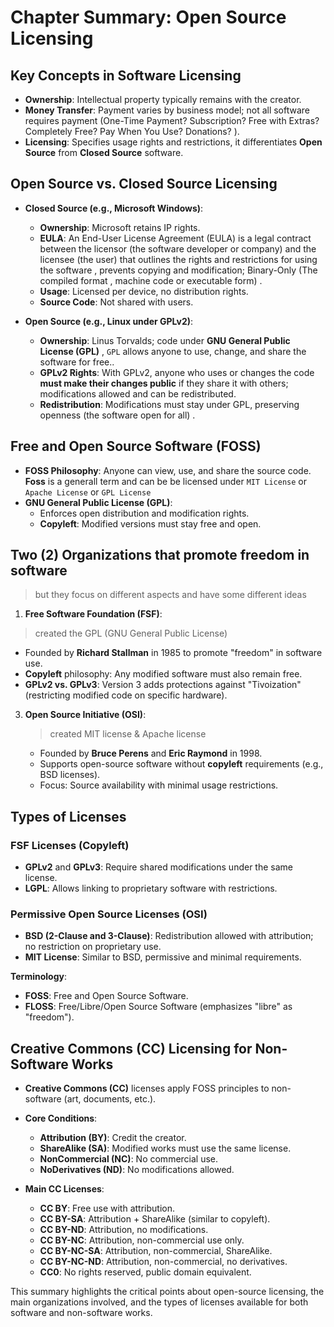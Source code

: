 # Chapter Summary: Open Source Licensing

## Key Concepts in Software Licensing

- **Ownership**: Intellectual property typically remains with the creator.
- **Money Transfer**: Payment varies by business model; not all software requires payment (One-Time Payment? Subscription? Free with Extras? Completely Free? Pay When You Use? Donations? ).
- **Licensing**: Specifies usage rights and restrictions, it differentiates **Open Source** from **Closed Source** software.

## Open Source vs. Closed Source Licensing

- **Closed Source (e.g., Microsoft Windows)**:
  - **Ownership**: Microsoft retains IP rights.
  - **EULA**: An End-User License Agreement (EULA) is a legal contract between the licensor (the software developer or company) and the licensee (the user) that outlines the rights and restrictions for using the software , prevents copying and modification; Binary-Only (The compiled format , machine code or executable form)  .
  - **Usage**: Licensed per device, no distribution rights.
  - **Source Code**: Not shared with users.

- **Open Source (e.g., Linux under GPLv2)**:
  - **Ownership**: Linus Torvalds; code under **GNU General Public License (GPL)** , ```GPL``` allows anyone to use, change, and share the software for free..
  - **GPLv2 Rights**: With GPLv2, anyone who uses or changes the code **must make their changes public** if they share it with others; modifications allowed and can be redistributed.
  - **Redistribution**: Modifications must stay under GPL, preserving openness (the software open for all) .
  
## Free and Open Source Software (FOSS) 

- **FOSS Philosophy**: Anyone can view, use, and share the source code. **Foss** is a generall term and can be be licensed under ```MIT License``` or ```Apache License``` or ```GPL License```
- **GNU General Public License (GPL)**:
  - Enforces open distribution and modification rights.
  - **Copyleft**: Modified versions must stay free and open.

## Two (2) Organizations that promote freedom in software
> but they focus on different aspects and have some different ideas

1. **Free Software Foundation (FSF)**:
> created the GPL (GNU General Public License) 
   - Founded by **Richard Stallman** in 1985 to promote "freedom" in software use.
   - **Copyleft** philosophy: Any modified software must also remain free.
   - **GPLv2 vs. GPLv3**: Version 3 adds protections against "Tivoization" (restricting modified code on specific hardware).

3. **Open Source Initiative (OSI)**:
   > created MIT license & Apache license
   - Founded by **Bruce Perens** and **Eric Raymond** in 1998.
   - Supports open-source software without **copyleft** requirements (e.g., BSD licenses).
   - Focus: Source availability with minimal usage restrictions.

## Types of Licenses

### FSF Licenses (Copyleft)

- **GPLv2** and **GPLv3**: Require shared modifications under the same license.
- **LGPL**: Allows linking to proprietary software with restrictions.

### Permissive Open Source Licenses (OSI)

- **BSD (2-Clause and 3-Clause)**: Redistribution allowed with attribution; no restriction on proprietary use.
- **MIT License**: Similar to BSD, permissive and minimal requirements.

**Terminology**:
- **FOSS**: Free and Open Source Software.
- **FLOSS**: Free/Libre/Open Source Software (emphasizes "libre" as "freedom").

## Creative Commons (CC) Licensing for Non-Software Works

- **Creative Commons (CC)** licenses apply FOSS principles to non-software (art, documents, etc.).
- **Core Conditions**:
  - **Attribution (BY)**: Credit the creator.
  - **ShareAlike (SA)**: Modified works must use the same license.
  - **NonCommercial (NC)**: No commercial use.
  - **NoDerivatives (ND)**: No modifications allowed.

- **Main CC Licenses**:
  - **CC BY**: Free use with attribution.
  - **CC BY-SA**: Attribution + ShareAlike (similar to copyleft).
  - **CC BY-ND**: Attribution, no modifications.
  - **CC BY-NC**: Attribution, non-commercial use only.
  - **CC BY-NC-SA**: Attribution, non-commercial, ShareAlike.
  - **CC BY-NC-ND**: Attribution, non-commercial, no derivatives.
  - **CC0**: No rights reserved, public domain equivalent.

This summary highlights the critical points about open-source licensing, the main organizations involved, and the types of licenses available for both software and non-software works.
